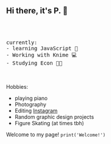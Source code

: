 ## Hi there, it's P. 👋
<br><br>
<pre>
currently:
- learning JavaScript 👾
- Working with Knime 💻
- Studying Econ 😵‍💫
</pre>
<br><br>
Hobbies:
- playing piano
- Photography
- Editing [Instagram](https://www.instagram.com/lun.fey/)
- Random graphic design projects
- Figure Skating (at times tbh)


Welcome to my page! `print('Welcome!')`
